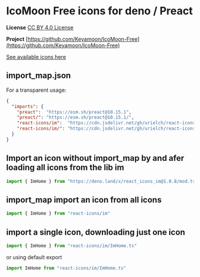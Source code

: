 # IcoMoon Free icons for deno / Preact

**License** [CC BY 4.0 License](https://github.com/Keyamoon/IcoMoon-Free/blob/master/License.txt)

**Project** [https://github.com/Keyamoon/IcoMoon-Free](https://github.com/Keyamoon/IcoMoon-Free)

[See available icons here](https://react-icons.deno.dev/im)

## import_map.json

For a transparent usage:

```json
{
  "imports": {
    "preact":  "https://esm.sh/preact@10.15.1",
    "preact/": "https://esm.sh/preact@10.15.1/",
    "react-icons/im":  "https://cdn.jsdelivr.net/gh/urielch/react-icons-im@1.0.8/mod.ts",
    "react-icons/im/": "https://cdn.jsdelivr.net/gh/urielch/react-icons-im@1.0.8/ico/",
  }
}
```

## Import an icon without import_map by and afer loading all icons from the lib im

```ts
import { ImHome } from "https://deno.land/x/react_icons_im@1.0.8/mod.ts"
```

## import_map import an icon from all icons

```ts
import { ImHome } from "react-icons/im"
```

## import a single icon, downloading just one icon

```ts
import { ImHome } from "react-icons/im/ImHome.ts"
```

or using default export

```ts
import ImHome from "react-icons/im/ImHome.ts"
```

